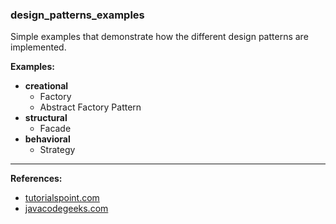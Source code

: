 ### design_patterns_examples

Simple examples that demonstrate how the different design patterns are implemented.

**Examples:**

- **creational**
	- Factory
	- Abstract Factory Pattern
- **structural**
	- Facade
- **behavioral**
	- Strategy

----------------------------------------------------------------------------------------------------------------------

**References:**
- [tutorialspoint.com](https://www.tutorialspoint.com/design_pattern/index.htm)
- [javacodegeeks.com](https://www.javacodegeeks.com/)